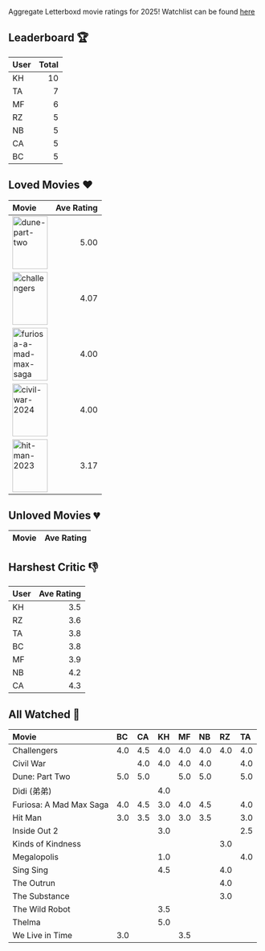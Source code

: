 Aggregate Letterboxd movie ratings for 2025! Watchlist can be found [here](https://letterboxd.com/_branzino/list/movie-szn-2025/)

## Leaderboard :trophy:
| User   |   Total |
|:-------|--------:|
| KH     |      10 |
| TA     |       7 |
| MF     |       6 |
| RZ     |       5 |
| NB     |       5 |
| CA     |       5 |
| BC     |       5 |

## Loved Movies :heart:
| Movie                                                                                                                                                                                  |   Ave Rating |
|:---------------------------------------------------------------------------------------------------------------------------------------------------------------------------------------|-------------:|
| <img src="https://a.ltrbxd.com/resized/film-poster/6/1/7/4/4/3/617443-dune-part-two-0-1000-0-1500-crop.jpg" alt="dune-part-two" style="height: 105px; width:70px;"/>                   |         5.00 |
| <img src="https://a.ltrbxd.com/resized/film-poster/8/4/2/3/0/1/842301-challengers-0-1000-0-1500-crop.jpg" alt="challengers" style="height: 105px; width:70px;"/>                       |         4.07 |
| <img src="https://a.ltrbxd.com/resized/film-poster/7/0/5/2/2/1/705221-furiosa-a-mad-max-saga-0-1000-0-1500-crop.jpg" alt="furiosa-a-mad-max-saga" style="height: 105px; width:70px;"/> |         4.00 |
| <img src="https://a.ltrbxd.com/resized/film-poster/8/3/4/6/5/6/834656-civil-war-0-1000-0-1500-crop.jpg" alt="civil-war-2024" style="height: 105px; width:70px;"/>                      |         4.00 |
| <img src="https://a.ltrbxd.com/resized/film-poster/8/7/7/0/4/6/877046-hit-man-0-1000-0-1500-crop.jpg" alt="hit-man-2023" style="height: 105px; width:70px;"/>                          |         3.17 |

## Unloved Movies :broken_heart:
| Movie   | Ave Rating   |
|---------|--------------|

## Harshest Critic :thumbsdown:
| User   |   Ave Rating |
|:-------|-------------:|
| KH     |          3.5 |
| RZ     |          3.6 |
| TA     |          3.8 |
| BC     |          3.8 |
| MF     |          3.9 |
| NB     |          4.2 |
| CA     |          4.3 |

## All Watched :movie_camera:
| Movie                   | BC   | CA   | KH   | MF   | NB   | RZ   | TA   |
|:------------------------|:-----|:-----|:-----|:-----|:-----|:-----|:-----|
| Challengers             | 4.0  | 4.5  | 4.0  | 4.0  | 4.0  | 4.0  | 4.0  |
| Civil War               |      | 4.0  | 4.0  | 4.0  | 4.0  |      | 4.0  |
| Dune: Part Two          | 5.0  | 5.0  |      | 5.0  | 5.0  |      | 5.0  |
| Dìdi (弟弟)               |      |      | 4.0  |      |      |      |      |
| Furiosa: A Mad Max Saga | 4.0  | 4.5  | 3.0  | 4.0  | 4.5  |      | 4.0  |
| Hit Man                 | 3.0  | 3.5  | 3.0  | 3.0  | 3.5  |      | 3.0  |
| Inside Out 2            |      |      | 3.0  |      |      |      | 2.5  |
| Kinds of Kindness       |      |      |      |      |      | 3.0  |      |
| Megalopolis             |      |      | 1.0  |      |      |      | 4.0  |
| Sing Sing               |      |      | 4.5  |      |      | 4.0  |      |
| The Outrun              |      |      |      |      |      | 4.0  |      |
| The Substance           |      |      |      |      |      | 3.0  |      |
| The Wild Robot          |      |      | 3.5  |      |      |      |      |
| Thelma                  |      |      | 5.0  |      |      |      |      |
| We Live in Time         | 3.0  |      |      | 3.5  |      |      |      |